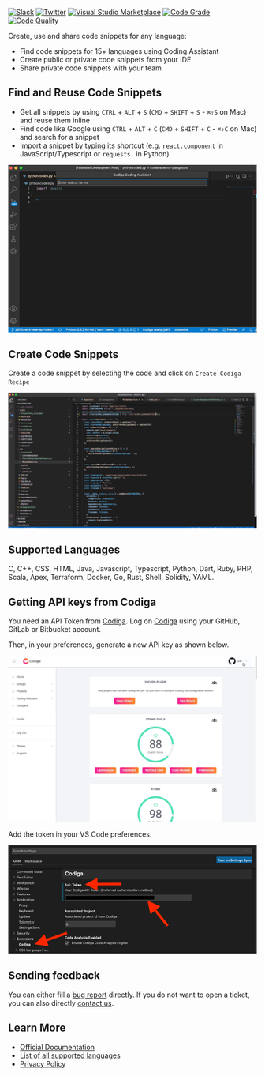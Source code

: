 [![Slack](https://img.shields.io/badge/Slack-@codigahq.svg?logo=slack)](https://join.slack.com/t/codigahq/shared_invite/zt-9hvmfwie-9BUVFwZDwvpIGlkHv2mzYQ)
[![Twitter](https://img.shields.io/badge/Twitter-getcodiga-blue?logo=twitter&logoColor=blue&color=blue)](https://twitter.com/getcodiga)
[![Visual Studio Marketplace](https://vsmarketplacebadge.apphb.com/installs-short/codiga.vscode-plugin.svg?style=flat-square)](https://marketplace.visualstudio.com/items?itemName=codiga.vscode-plugin)
[![Code Grade](https://api.codiga.io/project/29693/status/svg)](https://app.codiga.io/public/project/29693/vscode-plugin/dashboard)
[![Code Quality](https://api.codiga.io/project/29693/score/svg)](https://app.codiga.io/public/project/29693/vscode-plugin/dashboard)

Create, use and share code snippets for any language:

- Find code snippets for 15+ languages using Coding Assistant
- Create public or private code snippets from your IDE
- Share private code snippets with your team

## Find and Reuse Code Snippets

- Get all snippets by using `CTRL` + `ALT` + `S` (`CMD` + `SHIFT` + `S` - `⌘⇧S` on Mac) and reuse them inline
- Find code like Google using `CTRL` + `ALT` + `C` (`CMD` + `SHIFT` + `C` - `⌘⇧C` on Mac) and search for a snippet
- Import a snippet by typing its shortcut (e.g. `react.component` in JavaScript/Typescript or `requests.` in Python)

![Use of recipe in Python](images/use-recipe.gif)

## Create Code Snippets

Create a code snippet by selecting the code and click on `Create Codiga Recipe`

![Use of recipe in Python](images/vscode-create-recipe.gif)

## Supported Languages

C, C++, CSS, HTML, Java, Javascript, Typescript, Python, Dart, Ruby, PHP, Scala, Apex, Terraform, Docker, Go, Rust, Shell, Solidity, YAML.

## Getting API keys from Codiga

You need an API Token from [Codiga](https://codiga.io).
Log on [Codiga](https://app.codiga.io) using your GitHub, GitLab or Bitbucket account.

Then, in your preferences, generate a new API key as shown below.

![Generate API Token on Codiga](images/api-token-creation.gif)

Add the token in your VS Code preferences.

![Enter your API keys](images/configuration.png)

## Sending feedback

You can either fill a [bug report](https://github.com/codiga/vscode-plugin/issues) directly.
If you do not want to open a ticket, you can also directly [contact us](https://codiga.io/contact).

## Learn More

- [Official Documentation](https://doc.codiga.io/docs/coding-assistant/coding-assistant-vscode/)
- [List of all supported languages](https://doc.codiga.io/docs/faq/#what-languages-are-supported)
- [Privacy Policy](https://www.codiga.io/privacy)
